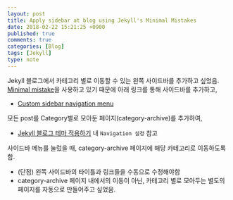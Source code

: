 ```yaml
---
layout: post
title: Apply sidebar at blog using Jekyll's Minimal Mistakes 
date: 2018-02-22 15:21:25 +0900
published: true
comments: true
categories: [Blog]
tags: [Jekyll]
type: note
---
```


Jekyll 블로그에서 카테고리 별로 이동할 수 있는 왼쪽 사이드바를 추가하고 싶었음. 
[Minimal mistake](https://mmistakes.github.io/minimal-mistakes/docs/quick-start-guide/)을 사용하고 있기 때문에
아래 링크를 통해 사이드바를 추가하고,  
- [Custom sidebar navigation menu](https://mmistakes.github.io/minimal-mistakes/docs/layouts/#custom-sidebar-navigation-menu)

모든 post를 Category별로 모아둔 페이지(category-archive)를 추가하여,
- [Jekyll 블로그 테마 적용하기](https://junhobaik.github.io/jekyll-apply-theme/) 내 `Navigation 설정` 참고

사이드바 메뉴를 눌렀을 때, category-archive 페이지에 해당 카테고리로 이동하도록 함.

- (단점) 왼쪽 사이드바의 타이틀과 링크들을 수동으로 수정해야함
- category-archive 페이지 내에서의 이동이 아닌, 카테고리 별로 모아두는 별도의 페이지를 자동으로 만들어주고 싶었음.
